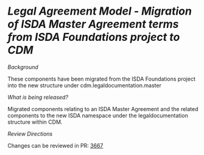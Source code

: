 # *Legal Agreement Model - Migration of ISDA Master Agreement terms from ISDA Foundations project to CDM*

_Background_

These components have been migrated from the ISDA Foundations project into the new structure under cdm.legaldocumentation.master

_What is being released?_

Migrated components relating to an ISDA Master Agreement and the related components to the new ISDA namespace under the legaldocumentation structure within CDM.

_Review Directions_

Changes can be reviewed in PR: [3667](https://github.com/finos/common-domain-model/pull/3677)
